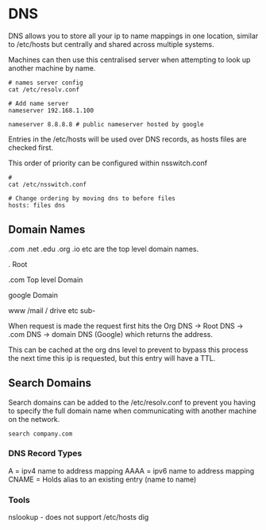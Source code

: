 # DNS

DNS allows you to store all your ip to name mappings in one location, similar to /etc/hosts but centrally and shared across multiple systems.

Machines can then use this centralised server when attempting to look up another machine by name.

```shell
# names server config
cat /etc/resolv.conf

# Add name server
nameserver 192.168.1.100

nameserver 8.8.8.8 # public nameserver hosted by google
```

Entries in the /etc/hosts will be used over DNS records, as hosts files are checked first.

This order of priority can be configured within nsswitch.conf

```shell
# 
cat /etc/nsswitch.conf

# Change ordering by moving dns to before files
hosts: files dns
```

## Domain Names

.com .net .edu .org .io etc are the top level domain names.

. Root

.com Top level Domain

google Domain

www /mail / drive etc sub-

When request is made the request first hits the Org DNS -> Root DNS -> .com DNS -> domain DNS (Google) which returns the address.

This can be cached at the org dns level to prevent to bypass this process the next time this ip is requested, but this entry will have a TTL.

## Search Domains

Search domains can be added to the /etc/resolv.conf to prevent you having to specify the full domain name when communicating with another machine on the network.

```shell
search company.com  
```

### DNS Record Types

A = ipv4 name to address mapping
AAAA = ipv6 name to address mapping
CNAME = Holds alias to an existing entry (name to name)

### Tools

nslookup - does not support /etc/hosts
dig